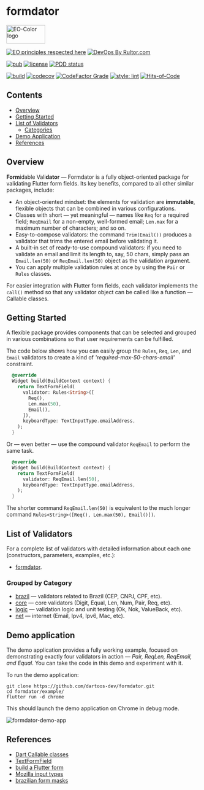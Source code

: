 # formdator

<img
src="https://user-images.githubusercontent.com/24878574/119563254-b2027800-bd7d-11eb-990f-e5602a0d77b7.png"
alt="EO-Color logo" width="101" height="48"/>

[![EO principles respected here](https://www.elegantobjects.org/badge.svg)](https://www.elegantobjects.org)
[![DevOps By Rultor.com](https://www.rultor.com/b/dartoos-dev/formdator)](https://www.rultor.com/p/dartoos-dev/formdator)

[![pub](https://img.shields.io/pub/v/formdator)](https://pub.dev/packages/formdator)
[![license](https://img.shields.io/badge/license-mit-green.svg)](https://github.com/dartoos-dev/formdator/blob/master/LICENSE)
[![PDD status](https://www.0pdd.com/svg?name=dartoos-dev/formdator)](https://www.0pdd.com/p?name=dartoos-dev/formdator)

[![build](https://github.com/dartoos-dev/formdator/actions/workflows/build.yml/badge.svg)](https://github.com/dartoos-dev/formdator/actions/)
[![codecov](https://codecov.io/gh/dartoos-dev/formdator/branch/master/graph/badge.svg?token=jYfO55O22s)](https://codecov.io/gh/dartoos-dev/formdator)
[![CodeFactor Grade](https://img.shields.io/codefactor/grade/github/rafamizes/formdator)](https://www.codefactor.io/repository/github/rafamizes/formdator)
[![style: lint](https://img.shields.io/badge/style-lint-4BC0F5.svg)](https://pub.dev/packages/lint)
[![Hits-of-Code](https://hitsofcode.com/github/dartoos-dev/formdator?branch=master)](https://hitsofcode.com/github/dartoos-dev/formdator/view?branch=master)

## Contents

- [Overview](#overview)
- [Getting Started](#getting-started)
- [List of Validators](#list-of-validators)
  - [Categories](#grouped-by-category)
- [Demo Application](#demo-application)
- [References](#references)

## Overview

**Form**idable Vali**dator** — Formdator is a fully object-oriented package for
validating Flutter form fields. Its key benefits, compared to all other similar
packages, include:

- An object-oriented mindset: the elements for validation are **immutable**,
  flexible objects that can be combined in various configurations.
- Classes with short — yet meaningful — names like `Req` for a required field;
  `ReqEmail` for a non-empty, well-formed email; `Len.max` for a maximum number
  of characters; and so on.
- Easy-to-compose validators: the command `Trim(Email())` produces a validator
  that trims the entered email before validating it.
- A built-in set of ready-to-use compound validators: if you need to
  validate an email and limit its length to, say, 50 chars, simply pass an
  `Email.len(50)` or `ReqEmail.len(50)` object as the validation argument.
- You can apply multiple validation rules at once by using the `Pair` or `Rules`
  classes.

For easier integration with Flutter form fields, each validator implements the
`call()` method so that any validator object can be called like a function —
Callable classes.

## Getting Started

A flexible package provides components that can be selected and grouped in
various combinations so that user requirements can be fulfilled.

The code below shows how you can easily group the `Rules`, `Req`, `Len`, and
`Email` validators to create a kind of _'required-max-50-chars-email'_
constraint.

```dart
  @override
  Widget build(BuildContext context) {
    return TextFormField(
      validator: Rules<String>([
        Req(),
        Len.max(50),
        Email(),
      ]),
      keyboardType: TextInputType.emailAddress,
    );
  }
```

Or — even better — use the compound validator `ReqEmail` to perform the same
task.

```dart
  @override
  Widget build(BuildContext context) {
    return TextFormField(
      validator: ReqEmail.len(50),
      keyboardType: TextInputType.emailAddress,
    );
  }
```

The shorter command `ReqEmail.len(50)` is equivalent to the much longer command
`Rules<String>([Req(), Len.max(50), Email()])`.

## List of Validators

For a complete list of validators with detailed information about each one
(constructors, parameters, examples, etc.):

- [formdator](https://pub.dev/documentation/formdator/latest/formdator/formdator-library.html).

### Grouped by Category

- [brazil](https://pub.dev/documentation/formdator/latest/brazil/brazil-library.html)
  — validators related to Brazil (CEP, CNPJ, CPF, etc).
- [core](https://pub.dev/documentation/formdator/latest/core/core-library.html) —
  core validators (Digit, Equal, Len, Num, Pair, Req, etc).
- [logic](https://pub.dev/documentation/formdator/latest/logic/logic-library.html)
  — validation logic and unit testing (Ok, Nok, ValueBack, etc).
- [net](https://pub.dev/documentation/formdator/latest/net/net-library.html) —
  internet (Email, Ipv4, Ipv6, Mac, etc).

## Demo application

The demo application provides a fully working example, focused on demonstrating
exactly four validators in action — _Pair, ReqLen, ReqEmail, and Equal_. You can
take the code in this demo and experiment with it.

To run the demo application:

```shell
git clone https://github.com/dartoos-dev/formdator.git
cd formdator/example/
flutter run -d chrome
```

This should launch the demo application on Chrome in debug mode.

![formdator-demo-app](https://user-images.githubusercontent.com/24878574/126716646-07cb5d58-f8da-4030-a829-2038946b5941.png)

## References

- [Dart Callable classes](https://dart.dev/guides/language/language-tour#callable-classes)
- [TextFormField](https://api.flutter.dev/flutter/material/TextFormField-class.html)
- [build a Flutter form](https://flutter.dev/docs/cookbook/forms/validation)
- [Mozilla input types](https://developer.mozilla.org/en-US/docs/Learn/Forms/HTML5_input_types)
- [brazilian form masks](https://opensource.locaweb.com.br/locawebstyle-v2/manual/formularios/mascaras-forms/)
